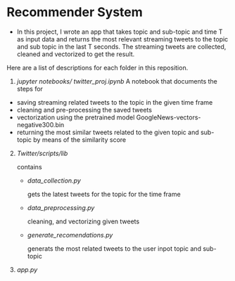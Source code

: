 # Recommender System
- In this project, I wrote an app that takes topic and
sub-topic and time T as input data and returns the most relevant streaming
tweets to the topic and sub topic in the last T seconds. The streaming tweets
are collected, cleaned and vectorized to get the result.

Here are a list of descriptions for each folder in this reposition.
1.  *jupyter notebooks/*
 *twitter_proj.ipynb*
 A notebook that documents the steps for 
  - saving  streaming related  tweets to the topic in the given time frame
  - cleaning and pre-processing the saved tweets
  - vectorization using the pretrained model GoogleNews-vectors-negative300.bin
  - returning the most similar tweets related to the given topic and sub-topic by means of the similarity score 
2. *Twitter/scripts/lib*

   contains 

   - *data_collection.py*

      gets the latest tweets for the topic for the time frame

   - *data_preprocessing.py*
     
     cleaning, and vectorizing  given tweets

   - *generate_recomendations.py*
    
     generats the most related tweets to the user inpot topic and sub-topic
3. *app.py*
